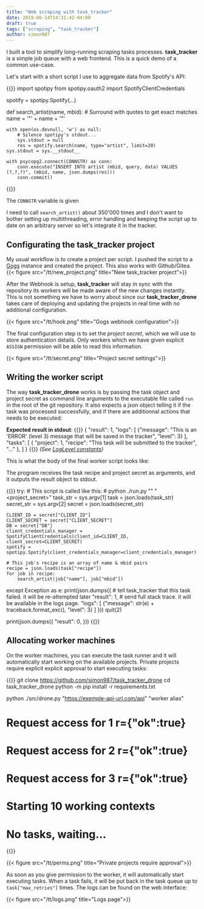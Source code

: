 ```yaml
---
title: "Web scraping with task_tracker"
date: 2019-06-14T14:31:42-04:00
draft: true
tags: ["scraping", "task_tracker"]
author: simon987
---
```


I built a tool to simplify long-running scraping tasks processes. **task_tracker** is a simple job queue
with a web frontend. This is a quick demo of a common use-case.

Let's start with a short script I use to aggregate data from Spotify's API:

{{<highlight python >}}
import spotipy
from spotipy.oauth2 import SpotifyClientCredentials

spotify = spotipy.Spotify(...)


def search_artist(name, mbid):
	# Surround with quotes to get exact matches
    name = '"' + name + '"'

    with open(os.devnull, 'w') as null:
        # Silence spotipy's stdout...
        sys.stdout = null
        res = spotify.search(name, type="artist", limit=20)
	sys.stdout = sys.__stdout__

    with psycopg2.connect(CONNSTR) as conn:
        conn.execute("INSERT INTO artist (mbid, query, data) VALUES (?,?,?)", (mbid, name, json.dumps(res)))
        conn.commit()
{{</highlight>}}

The `CONNSTR` variable is given 

I need to call `search_artist()` about 350'000 times and I don't want to bother setting up multithreading, error handling and
keeping the script up to date on an arbitrary server so let's integrate it in the tracker.

## Configurating the task_tracker project

My usual workflow is to create a project per script. I pushed the script to a [Gogs](https://gogs.io/) instance and created the project.
This also works with Github/Gitea.
{{< figure src="/tt/new_project.png" title="New task_tracker project">}}

After the Webhook is setup, **task\_tracker** will stay in sync with the repository its workers will be made aware of the new changes
instantly. This is not something we have to worry about since our **task_tracker_drone** takes care of deploying and updating the projects
in real time with no additional configuration.

{{< figure src="/tt/hook.png" title="Gogs webhook configuration">}}

The final configuration step is to set the *project secret*, which we will use to store authentication details.
Only workers which we have given explicit `ASSIGN` permission will be able to read this information.

{{< figure src="/tt/secret.png" title="Project secret settings">}}


## Writing the worker script

The way **task_tracker_drone** works is by passing the task object and project secret as command line arguments to the
 executable file called `run` in the root of the git repository. It also expects a json
 object telling it if the task was processed successfully, and if there are additionnal actions that needs to be executed:

**Expected result in stdout**:
{{<highlight json >}}
{
  "result": 1,
  "logs": [
    {"message": "This is an 'ERROR' (level 3) message that will be saved in the tracker", "level": 3}
  ],
  "tasks": [
    {
      "project": 1,
      "recipe": "This task will be submitted to the tracker",
      "..."
    },
  ]
}
{{</highlight>}}
*(See [LogLevel constants](https://github.com/simon987/task_tracker_drone/blob/master/src/tt_drone/api.py#L12))*


This is what the body of the final worker script looks like:

The program receives the task recipe and project secret as arguments, and it outputs the result object
to stdout.

{{<highlight python >}}
try:
	# This script is called like this:
	# python ./run.py "<recipe>" "<project_secret>"
    task_str = sys.argv[1]
    task = json.loads(task_str)
    secret_str = sys.argv[2]
    secret = json.loads(secret_str)

    CLIENT_ID = secret["CLIENT_ID"]
    CLIENT_SECRET = secret["CLIENT_SECRET"]
    DB = secret["DB"]
    client_credentials_manager = SpotifyClientCredentials(client_id=CLIENT_ID, client_secret=CLIENT_SECRET)
    spotify = spotipy.Spotify(client_credentials_manager=client_credentials_manager)

	# This job's recipe is an array of name & mbid pairs
    recipe = json.loads(task["recipe"])
    for job in recipe:
        search_artist(job["name"], job["mbid"])

except Exception as e:
    print(json.dumps({
		# tell task_tracker that this task failed. it will be re-attempted later
        "result": 1,
		# send full stack trace. it will be available in the logs page.
        "logs": [
            {"message": str(e) + traceback.format_exc(), "level": 3}
        ]
    }))
    quit(2)

print(json.dumps({
    "result": 0,
}))
{{</highlight>}}


## Allocating worker machines

On the worker machines, you can execute the task runner and it will automatically start
working on the available projects. Private projects require explicit explicit approval to start executing tasks:

{{<highlight bash >}}
git clone https://github.com/simon987/task_tracker_drone
cd task_tracker_drone
python -m pip install -r requirements.txt

python ./src/drone.py "https://exemple-api-url.com/api" "worker alias"

# Request access for 1 r={"ok":true}
# Request access for 2 r={"ok":true}
# Request access for 3 r={"ok":true}
# Starting 10 working contexts
# No tasks, waiting...
{{</highlight>}}


{{< figure src="/tt/perms.png" title="Private projects require approval">}}

As soon as you give permission to the worker, it will automatically start executing tasks.
When a task fails, it will be put back in the task queue up to `task["max_retries"]` times.
The logs can be found on the web interface:

{{< figure src="/tt/logs.png" title="Logs page">}}
